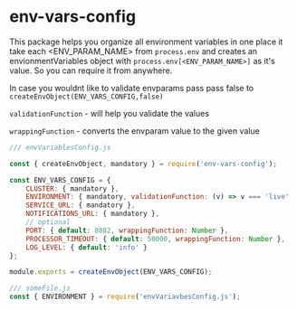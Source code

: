 # env-vars-config
This package helps you organize all environment variables in one place
it take each <ENV_PARAM_NAME> from `process.env` and creates an envionmentVariables object with `process.env[<ENV_PARAM_NAME>]`
as it's value.
So you can require it from anywhere.

In case you wouldnt like to validate envparams pass pass false to 
```createEnvObject(ENV_VARS_CONFIG,false)```

`validationFunction` - will help you validate the values


`wrappingFunction` - converts the envparam value to the given value


```javascript
/// envVariablesConfig.js

const { createEnvObject, mandatory } = require('env-vars-config');

const ENV_VARS_CONFIG = {
    CLUSTER: { mandatory },
    ENVIRONMENT: { mandatory, validationFunction: (v) => v === 'live' || v === 'sandbox' },
    SERVICE_URL: { mandatory },
    NOTIFICATIONS_URL: { mandatory },
    // optional
    PORT: { default: 8082, wrappingFunction: Number },
    PROCESSOR_TIMEOUT: { default: 50000, wrappingFunction: Number },
    LOG_LEVEL: { default: 'info' }
};

module.exports = createEnvObject(ENV_VARS_CONFIG);
```

```javascript
/// someFile.js
const { ENVIRONMENT } = require('envVariavbesConfig.js');
```

